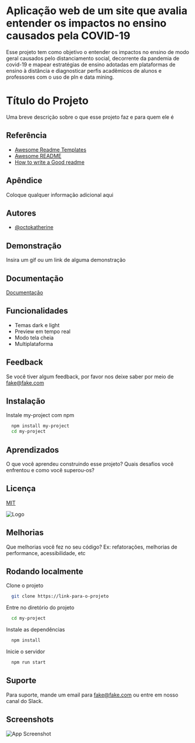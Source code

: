 # Aplicação web de um site que avalia entender os impactos no ensino causados pela COVID-19
 
Esse projeto tem como objetivo o entender os impactos no ensino de modo geral causados pelo distanciamento social, decorrente da pandemia de covid-19 e mapear estratégias de ensino adotadas em plataformas de ensino à distância e diagnosticar perfis acadêmicos de alunos e professores com o uso de pln e data mining.

# Título do Projeto

Uma breve descrição sobre o que esse projeto faz e para quem ele é


## Referência

 - [Awesome Readme Templates](https://awesomeopensource.com/project/elangosundar/awesome-README-templates)
 - [Awesome README](https://github.com/matiassingers/awesome-readme)
 - [How to write a Good readme](https://bulldogjob.com/news/449-how-to-write-a-good-readme-for-your-github-project)


## Apêndice

Coloque qualquer informação adicional aqui


## Autores

- [@octokatherine](https://www.github.com/octokatherine)


## Demonstração

Insira um gif ou um link de alguma demonstração


## Documentação

[Documentação](https://link-da-documentação)


## Funcionalidades

- Temas dark e light
- Preview em tempo real
- Modo tela cheia
- Multiplataforma


## Feedback

Se você tiver algum feedback, por favor nos deixe saber por meio de fake@fake.com


## Instalação

Instale my-project com npm

```bash
  npm install my-project
  cd my-project
```
    
## Aprendizados

O que você aprendeu construindo esse projeto? Quais desafios você enfrentou e como você superou-os?


## Licença

[MIT](https://choosealicense.com/licenses/mit/)


![Logo](https://dev-to-uploads.s3.amazonaws.com/uploads/articles/th5xamgrr6se0x5ro4g6.png)


## Melhorias

Que melhorias você fez no seu código? Ex: refatorações, melhorias de performance, acessibilidade, etc


## Rodando localmente

Clone o projeto

```bash
  git clone https://link-para-o-projeto
```

Entre no diretório do projeto

```bash
  cd my-project
```

Instale as dependências

```bash
  npm install
```

Inicie o servidor

```bash
  npm run start
```


## Suporte

Para suporte, mande um email para fake@fake.com ou entre em nosso canal do Slack.


## Screenshots

![App Screenshot](https://via.placeholder.com/468x300?text=App+Screenshot+Here)

